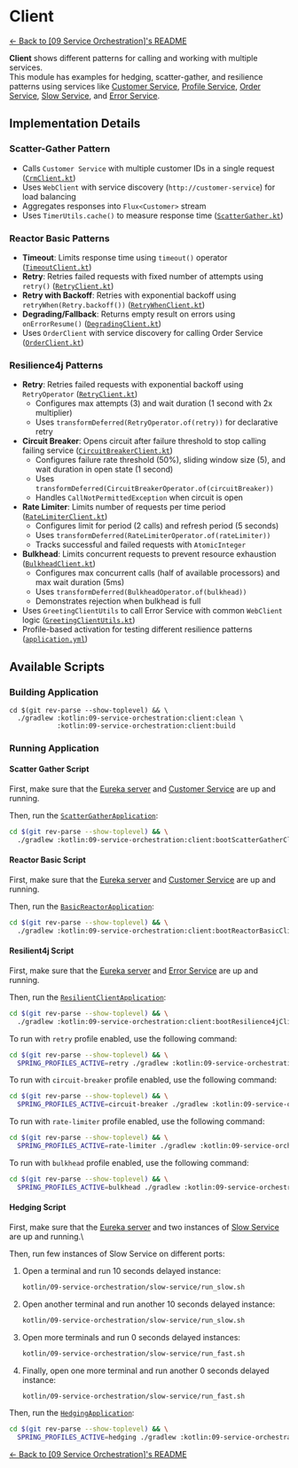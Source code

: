 # Client

[← Back to \[09 Service Orchestration\]'s README](../README.md)

**Client** shows different patterns for calling and working with multiple services.\
This module has examples for hedging, scatter-gather, and resilience patterns using services like [Customer Service](../customer-service/README.md), [Profile Service](../profile-service/README.md), [Order Service](../order-service/README.md), [Slow Service](../slow-service/README.md), and [Error Service](../error-service/README.md).

## Implementation Details

### Scatter-Gather Pattern
- Calls `Customer Service` with multiple customer IDs in a single request ([`CrmClient.kt`](src/main/kotlin/com/fResult/orchestration/scatterGather/CrmClient.kt))
- Uses `WebClient` with service discovery (`http://customer-service`) for load balancing
- Aggregates responses into `Flux<Customer>` stream
- Uses `TimerUtils.cache()` to measure response time ([`ScatterGather.kt`](src/main/kotlin/com/fResult/orchestration/scatterGather/ScatterGather.kt))

### Reactor Basic Patterns

- **Timeout**: Limits response time using `timeout()` operator ([`TimeoutClient.kt`](src/main/kotlin/com/fResult/orchestration/reactor/TimeoutClient.kt))
- **Retry**: Retries failed requests with fixed number of attempts using `retry()` ([`RetryClient.kt`](src/main/kotlin/com/fResult/orchestration/reactor/RetryClient.kt))
- **Retry with Backoff**: Retries with exponential backoff using `retryWhen(Retry.backoff())` ([`RetryWhenClient.kt`](src/main/kotlin/com/fResult/orchestration/reactor/RetryWhenClient.kt))
- **Degrading/Fallback**: Returns empty result on errors using `onErrorResume()` ([`DegradingClient.kt`](src/main/kotlin/com/fResult/orchestration/reactor/DegradingClient.kt))
- Uses `OrderClient` with service discovery for calling Order Service ([`OrderClient.kt`](src/main/kotlin/com/fResult/orchestration/reactor/OrderClient.kt))

### Resilience4j Patterns

- **Retry**: Retries failed requests with exponential backoff using `RetryOperator` ([`RetryClient.kt`](src/main/kotlin/com/fResult/orchestration/resilience4j/RetryClient.kt))
  - Configures max attempts (3) and wait duration (1 second with 2x multiplier)
  - Uses `transformDeferred(RetryOperator.of(retry))` for declarative retry
- **Circuit Breaker**: Opens circuit after failure threshold to stop calling failing service ([`CircuitBreakerClient.kt`](src/main/kotlin/com/fResult/orchestration/resilience4j/CircuitBreakerClient.kt))
  - Configures failure rate threshold (50%), sliding window size (5), and wait duration in open state (1 second)
  - Uses `transformDeferred(CircuitBreakerOperator.of(circuitBreaker))`
  - Handles `CallNotPermittedException` when circuit is open
- **Rate Limiter**: Limits number of requests per time period ([`RateLimiterClient.kt`](src/main/kotlin/com/fResult/orchestration/resilience4j/RateLimiterClient.kt))
  - Configures limit for period (2 calls) and refresh period (5 seconds)
  - Uses `transformDeferred(RateLimiterOperator.of(rateLimiter))`
  - Tracks successful and failed requests with `AtomicInteger`
- **Bulkhead**: Limits concurrent requests to prevent resource exhaustion ([`BulkheadClient.kt`](src/main/kotlin/com/fResult/orchestration/resilience4j/BulkheadClient.kt))
  - Configures max concurrent calls (half of available processors) and max wait duration (5ms)
  - Uses `transformDeferred(BulkheadOperator.of(bulkhead))`
  - Demonstrates rejection when bulkhead is full
- Uses `GreetingClientUtils` to call Error Service with common `WebClient` logic ([`GreetingClientUtils.kt`](src/main/kotlin/com/fResult/orchestration/resilience4j/GreetingClientUtils.kt))
- Profile-based activation for testing different resilience patterns ([`application.yml`](src/main/resources/application.yml))

## Available Scripts

### Building Application

```shell
cd $(git rev-parse --show-toplevel) && \
  ./gradlew :kotlin:09-service-orchestration:client:clean \
            :kotlin:09-service-orchestration:client:build
```

### Running Application

#### Scatter Gather Script

First, make sure that the [Eureka server](../eureka-service/README.md#running-application) and [Customer Service](../customer-service/README.md#running-application) are up and running.

Then, run the [`ScatterGatherApplication`](src/main/kotlin/com/fResult/orchestration/scatterGather/ScatterGatherApplication.kt):

```bash
cd $(git rev-parse --show-toplevel) && \
  ./gradlew :kotlin:09-service-orchestration:client:bootScatterGatherClient
```

#### Reactor Basic Script

First, make sure that the [Eureka server](../eureka-service/README.md#running-application) and [Customer Service](../customer-service/README.md#running-application) are up and running.

Then, run the [`BasicReactorApplication`](src/main/kotlin/com/fResult/orchestration/reactor/BasicApplication.kt):

```bash
cd $(git rev-parse --show-toplevel) && \
  ./gradlew :kotlin:09-service-orchestration:client:bootReactorBasicClient
```

#### Resilient4j Script

First, make sure that the [Eureka server](../eureka-service/README.md#running-application) and [Error Service](../error-service/README.md#running-application) are up and running.

Then, run the [`ResilientClientApplication`](src/main/kotlin/com/fResult/orchestration/resilience4j/ResilientClientApplication.kt):

```bash
cd $(git rev-parse --show-toplevel) && \
  ./gradlew :kotlin:09-service-orchestration:client:bootResilience4jClient
```

To run with `retry` profile enabled, use the following command:

```bash
cd $(git rev-parse --show-toplevel) && \
  SPRING_PROFILES_ACTIVE=retry ./gradlew :kotlin:09-service-orchestration:client:bootResilience4jClient
```

To run with `circuit-breaker` profile enabled, use the following command:

```bash
cd $(git rev-parse --show-toplevel) && \
  SPRING_PROFILES_ACTIVE=circuit-breaker ./gradlew :kotlin:09-service-orchestration:client:bootResilience4jClient
```

To run with `rate-limiter` profile enabled, use the following command:

```bash
cd $(git rev-parse --show-toplevel) && \
  SPRING_PROFILES_ACTIVE=rate-limiter ./gradlew :kotlin:09-service-orchestration:client:bootResilience4jClient
```

To run with `bulkhead` profile enabled, use the following command:

```bash
cd $(git rev-parse --show-toplevel) && \
  SPRING_PROFILES_ACTIVE=bulkhead ./gradlew :kotlin:09-service-orchestration:client:bootResilience4jClient
```

#### Hedging Script

First, make sure that the [Eureka server](../eureka-service/README.md#running-application) and two instances of [Slow Service](../slow-service/README.md#running-application) are up and running.\

Then, run few instances of Slow Service on different ports:

1) Open a terminal and run 10 seconds delayed instance:

    ```bash
    kotlin/09-service-orchestration/slow-service/run_slow.sh
    ```

2) Open another terminal and run another 10 seconds delayed instance:

    ```bash
    kotlin/09-service-orchestration/slow-service/run_slow.sh
    ```

3) Open more terminals and run 0 seconds delayed instances:

    ```bash
    kotlin/09-service-orchestration/slow-service/run_fast.sh
    ```

4) Finally, open one more terminal and run another 0 seconds delayed instance:

    ```bash
    kotlin/09-service-orchestration/slow-service/run_fast.sh
    ```

Then, run the [`HedgingApplication`](src/main/kotlin/com/fResult/orchestration/hedging/HedgingApplication.kt):

```bash
cd $(git rev-parse --show-toplevel) && \
  SPRING_PROFILES_ACTIVE=hedging ./gradlew :kotlin:09-service-orchestration:client:bootHedgingClient
```

[← Back to \[09 Service Orchestration\]'s README](../README.md)
